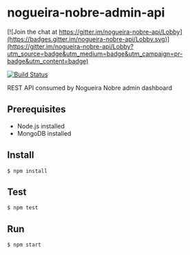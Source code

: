 # nogueira-nobre-admin-api

[![Join the chat at https://gitter.im/nogueira-nobre-api/Lobby](https://badges.gitter.im/nogueira-nobre-api/Lobby.svg)](https://gitter.im/nogueira-nobre-api/Lobby?utm_source=badge&utm_medium=badge&utm_campaign=pr-badge&utm_content=badge)

[![Build Status](https://travis-ci.org/nogueira-nobre/nn-api.svg?branch=master)](https://travis-ci.org/nogueira-nobre/nn-api)

REST API consumed by Nogueira Nobre admin dashboard

## Prerequisites
- Node.js installed
- MongoDB installed

## Install

`$ npm install`

## Test

`$ npm test`

## Run

`$ npm start`


